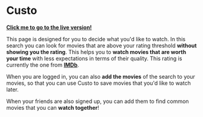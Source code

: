 # Custo

**[Click me to go to the live version!](https://custo.stefanfathi.com/)**

This page is designed for you to decide what you'd like to watch. In this search you can look for movies that are above your rating threshold **without showing you the rating**. This helps you to **watch movies that are worth your time** with less expectations in terms of their quality. This rating is currently the one from **[IMDb](https://www.imdb.com)**.

When you are logged in, you can also **add the movies** of the search to your movies, so that you can use Custo to save movies that you'd like to watch later.

When your friends are also signed up, you can add them to find common movies that you can **watch together**!
